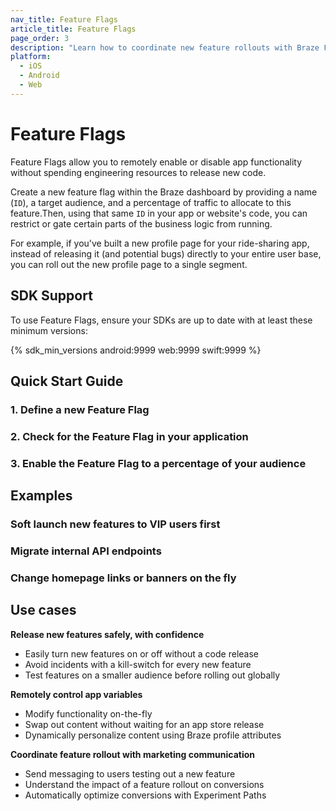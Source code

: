 ```yaml
---
nav_title: Feature Flags
article_title: Feature Flags
page_order: 3
description: "Learn how to coordinate new feature rollouts with Braze Feature Flags"
platform:
  - iOS
  - Android
  - Web
---
```


# Feature Flags

Feature Flags allow you to remotely enable or disable app functionality without spending engineering resources to release new code.

Create a new feature flag within the Braze dashboard by providing a name (`ID`), a target audience, and a percentage of traffic to allocate to this feature.Then, using that same `ID` in your app or website's code, you can restrict or gate certain parts of the business logic from running.

For example, if you've built a new profile page for your ride-sharing app, instead of releasing it (and potential bugs) directly to your entire user base, you can roll out the new profile page to a single segment. 

## SDK Support

To use Feature Flags, ensure your SDKs are up to date with at least these minimum versions:
<!-- TODO -->
{% sdk_min_versions android:9999 web:9999 swift:9999 %}

## Quick Start Guide

### 1. Define a new Feature Flag

### 2. Check for the Feature Flag in your application

### 3. Enable the Feature Flag to a percentage of your audience

## Examples

### Soft launch new features to VIP users first

### Migrate internal API endpoints

### Change homepage links or banners on the fly

## Use cases

**Release new features safely, with confidence**
* Easily turn new features on or off without a code release
* Avoid incidents with a kill-switch for every new feature
* Test features on a smaller audience before rolling out globally

**Remotely control app variables**
* Modify functionality on-the-fly
* Swap out content without waiting for an app store release
* Dynamically personalize content using Braze profile attributes

**Coordinate feature rollout with marketing communication**
* Send messaging to users testing out a new feature
* Understand the impact of a feature rollout on conversions
* Automatically optimize conversions with Experiment Paths